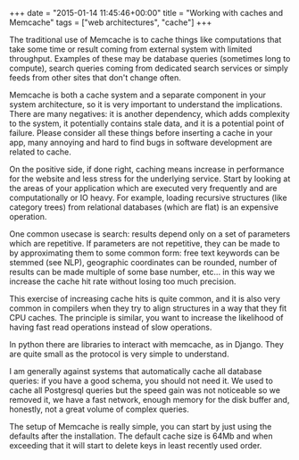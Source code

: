 +++
date = "2015-01-14 11:45:46+00:00"
title = "Working with caches and Memcache"
tags = ["web architectures", "cache"]
+++

The traditional use of Memcache is to cache things like computations that take some time or result coming from external system with limited throughput. Examples of these may be database queries (sometimes long to compute), search queries coming from dedicated search services or simply feeds from other sites that don't change often.

Memcache is both a cache system and a separate component in your system architecture, so it is very important to understand the implications. There are many negatives: it is another dependency, which adds complexity to the system, it potentially contains stale data, and it is a potential point of failure. Please consider all these things before inserting a cache in your app, many annoying and hard to find bugs in software development are related to cache.

On the positive side, if done right, caching means increase in performance for the website and less stress for the underlying service. Start by looking at the areas of your application which are executed very frequently and are computationally or IO heavy. For example, loading recursive structures (like category trees) from relational databases (which are flat) is an expensive operation.

One common usecase is search: results depend only on a set of parameters which are repetitive. If parameters are not repetitive, they can be made to by approximating them to some common form: free text keywords can be stemmed (see NLP), geographic coordinates can be rounded, number of results can be made multiple of some base number, etc... in this way we increase the cache hit rate without losing too much precision.

This exercise of increasing cache hits is quite common, and it is also very common in compilers when they try to align structures in a way that they fit CPU caches. The principle is similar, you want to increase the likelihood of having fast read operations instead of slow operations.

In python there are libraries to interact with memcache, as in Django. They are quite small as the protocol is very simple to understand.

I am generally against systems that automatically cache all database queries: if you have a good schema, you should not need it. We used to cache all Postgresql queries but the speed gain was not noticeable so we removed it, we have a fast network, enough memory for the disk buffer and, honestly, not a great volume of complex queries.

The setup of Memcache is really simple, you can start by just using the defaults after the installation. The default cache size is 64Mb and when exceeding that it will start to delete keys in least recently used order. 